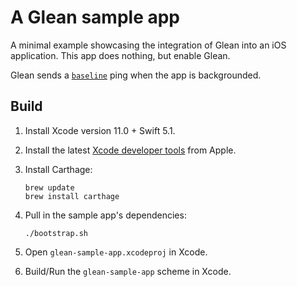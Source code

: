 # A Glean sample app

A minimal example showcasing the integration of Glean into an iOS application.
This app does nothing, but enable Glean.

Glean sends a [`baseline`][] ping when the app is backgrounded.

[`baseline`]: https://mozilla.github.io/glean/book/user/pings/baseline.html

## Build

1. Install Xcode version 11.0 + Swift 5.1.

2. Install the latest [Xcode developer tools](https://developer.apple.com/xcode/downloads/) from Apple.

3. Install Carthage:

    ```
    brew update
    brew install carthage
    ```

4. Pull in the sample app's dependencies:

    ```
    ./bootstrap.sh
    ```

6. Open `glean-sample-app.xcodeproj` in Xcode.

7. Build/Run the `glean-sample-app` scheme in Xcode.
